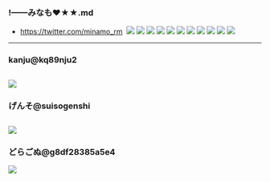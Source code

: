 ### !——みなも❤★★.md
- https://twitter.com/minamo_rm
![]()
![](https://pbs.twimg.com/media/D5lNhZyWsAEpbWR?format=jpg&name=4096x4096)
![](https://pbs.twimg.com/media/D5lNhtyX4AAEr6L?format=jpg&name=4096x4096)
![](https://pbs.twimg.com/media/D5lNiHrX4AI9ccB?format=jpg&name=4096x4096)
![](https://pbs.twimg.com/media/EFAREkIVUAIiJPN?format=jpg&name=4096x4096)
![](https://pbs.twimg.com/media/EFARLbjUwAASMhn?format=jpg&name=4096x4096)
![](https://pbs.twimg.com/media/EFARMeQUwAA1i8k?format=jpg&name=4096x4096)
![](https://pbs.twimg.com/media/EFARNAfUYAEJUIa?format=jpg&name=4096x4096)
![](https://pbs.twimg.com/media/EFPwYgZUUAADafs?format=jpg&name=4096x4096)
![](https://pbs.twimg.com/media/EFPwb6OVAAAIAZj?format=jpg&name=4096x4096)
![](https://pbs.twimg.com/media/EFPwb6OVAAAIAZj?format=jpg&name=4096x4096)
![](https://pbs.twimg.com/media/EFPwdh8UYAA7HuE?format=jpg&name=4096x4096)
---
### kanju@kq89nju2
![](https://pbs.twimg.com/media/EFEYso-UUAUPGap?format=jpg&name=4096x4096)
---
### げんそ@suisogenshi
![](https://pbs.twimg.com/media/EFE0bSvUUAIz60u?format=jpg&name=4096x4096)
---
### どらごぬ@g8df28385a5e4
![](https://pbs.twimg.com/media/EFCs9Z4U4AIEBR0?format=jpg&name=4096x4096)
